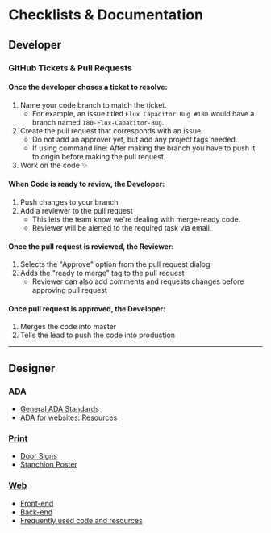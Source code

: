 # Checklists & Documentation
## Developer
### GitHub Tickets & Pull Requests
#### Once the developer choses a ticket to resolve:
1. Name your code branch to match the ticket.
    * For example, an issue titled `Flux Capacitor Bug #180` would have a branch named `180-Flux-Capacitor-Bug`.
2. Create the pull request that corresponds with an issue.
    * Do not add an approver yet, but add any project tags needed.
    * If using command line: After making the branch you have to push it to origin <branch-name> before making the pull request.
3. Work on the code :sparkles:

#### When Code is ready to review, the Developer:
1. Push changes to your branch
2. Add a reviewer to the pull request
    * This lets the team know we're dealing with merge-ready code.
    * Reviewer will be alerted to the required task via email.

#### Once the pull request is reviewed, the Reviewer:
1. Selects the "Approve" option from the pull request dialog
2. Adds the "ready to merge" tag to the pull request
    * Reviewer can also add comments and requests changes before approving pull request

#### Once pull request is approved, the Developer:
1. Merges the code into master
2. Tells the lead to push the code into production
---
## Designer
### ADA
* [General ADA Standards](ada.md)
* [ADA for websites: Resources](code-resources.md#documentation)

### [Print](print-checklist.md)
* [Door Signs](print-checklist.md#door-sign)
* [Stanchion Poster](print-checklist.md#stanchion-poster)

### [Web](web-checklist.md)
* [Front-end](web-checklist.md#front)
* [Back-end](web-checklist.md#back)
* [Frequently used code and resources](code-resources.md)
